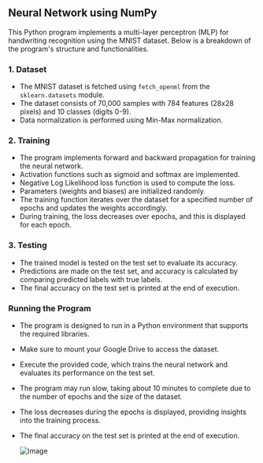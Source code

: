 ## Neural Network using NumPy

This Python program implements a multi-layer perceptron (MLP) for handwriting recognition using the MNIST dataset. Below is a breakdown of the program's structure and functionalities.

### 1. Dataset

- The MNIST dataset is fetched using `fetch_openml` from the `sklearn.datasets` module.
- The dataset consists of 70,000 samples with 784 features (28x28 pixels) and 10 classes (digits 0-9).
- Data normalization is performed using Min-Max normalization.

### 2. Training

- The program implements forward and backward propagation for training the neural network.
- Activation functions such as sigmoid and softmax are implemented.
- Negative Log Likelihood loss function is used to compute the loss.
- Parameters (weights and biases) are initialized randomly.
- The training function iterates over the dataset for a specified number of epochs and updates the weights accordingly.
- During training, the loss decreases over epochs, and this is displayed for each epoch.

### 3. Testing

- The trained model is tested on the test set to evaluate its accuracy.
- Predictions are made on the test set, and accuracy is calculated by comparing predicted labels with true labels.
- The final accuracy on the test set is printed at the end of execution.

### Running the Program

- The program is designed to run in a Python environment that supports the required libraries.
- Make sure to mount your Google Drive to access the dataset.
- Execute the provided code, which trains the neural network and evaluates its performance on the test set.
- The program may run slow, taking about 10 minutes to complete due to the number of epochs and the size of the dataset.
- The loss decreases during the epochs is displayed, providing insights into the training process.
- The final accuracy on the test set is printed at the end of execution.

  ![image](https://github.com/yeela8g/ML-MLP-model/assets/118124478/4279458b-33d6-4e4c-a9f2-5bbd41ca16c2)

